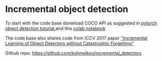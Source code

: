 # Incremental object detection

To start with the code base donwload COCO API as suggested in [pytorch object detection tuturial.](https://pytorch.org/tutorials/intermediate/torchvision_tutorial.html)and this [colab notebook](https://colab.research.google.com/github/pytorch/vision/blob/temp-tutorial/tutorials/torchvision_finetuning_instance_segmentation.ipynb)

The code base also shares code from ICCV 2017 paper ["Incremental Learning of Object Detectors without Catastrophic Forgetting"](https://arxiv.org/abs/1708.06977)

Github repo: https://github.com/kshmelkov/incremental_detectors
